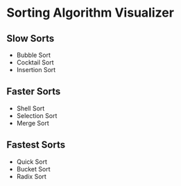 # Sorting Algorithm Visualizer
## Slow Sorts
- Bubble Sort
- Cocktail Sort
- Insertion Sort

## Faster Sorts
- Shell Sort
- Selection Sort
- Merge Sort

## Fastest Sorts
- Quick Sort
- Bucket Sort
- Radix Sort
